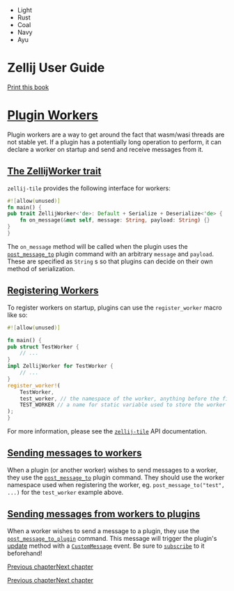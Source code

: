 - Light
- Rust
- Coal
- Navy
- Ayu

# Zellij User Guide

[Print this book](print.html "Print this book")

# [Plugin Workers](plugin-api-workers.html\#plugin-workers)

Plugin workers are a way to get around the fact that wasm/wasi threads are not stable yet. If a plugin has a potentially long operation to perform, it can declare a worker on startup and send and receive messages from it.

## [The ZellijWorker trait](plugin-api-workers.html\#the-zellijworker-trait)

`zellij-tile` provides the following interface for workers:

```rust
#![allow(unused)]
fn main() {
pub trait ZellijWorker<'de>: Default + Serialize + Deserialize<'de> {
    fn on_message(&mut self, message: String, payload: String) {}
}
}
```

The `on_message` method will be called when the plugin uses the [`post_message_to`](plugin-api-commands.html#post_message_to) plugin command with an arbitrary `message` and `payload`. These are specified as `String` s so that plugins can decide on their own method of serialization.

## [Registering Workers](plugin-api-workers.html\#registering-workers)

To register workers on startup, plugins can use the `register_worker` macro like so:

```rust
#![allow(unused)]

fn main() {
pub struct TestWorker {
    // ...
}
impl ZellijWorker for TestWorker {
    // ...
}
register_worker!(
    TestWorker,
    test_worker, // the namespace of the worker, anything before the final _worker will be the worker namespace
    TEST_WORKER // a name for static variable used to store the worker state between invocations
);
}
```

For more information, please see the [`zellij-tile`](https://docs.rs/zellij-tile/latest/zellij_tile/) API documentation.

## [Sending messages to workers](plugin-api-workers.html\#sending-messages-to-workers)

When a plugin (or another worker) wishes to send messages to a worker, they use the [`post_message_to`](plugin-api-commands.html#post_message_to) plugin command. They should use the worker namespace used when registering the worker, eg. `post_message_to("test", ...)` for the `test_worker` example above.

## [Sending messages from workers to plugins](plugin-api-workers.html\#sending-messages-from-workers-to-plugins)

When a worker wishes to send a message to a plugin, they use the [`post_message_to_plugin`](plugin-api-commands.html#post_message_to_plugin) command. This message will trigger the plugin's [update](http://zellij.dev/documentation/plugin-api-lifecycle.html#update) method with a [`CustomMessage`](plugin-api-events.html#CustomMessage) event. Be sure to [`subscribe`](plugin-api-commands.html#subscribe) to it beforehand!

[Previous chapter](plugin-api-logging.html "Previous chapter")[Next chapter](plugin-pipes.html "Next chapter")

[Previous chapter](plugin-api-logging.html "Previous chapter")[Next chapter](plugin-pipes.html "Next chapter")

